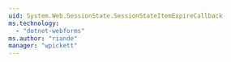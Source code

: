 ```yaml
---
uid: System.Web.SessionState.SessionStateItemExpireCallback
ms.technology: 
  - "dotnet-webforms"
ms.author: "riande"
manager: "wpickett"
---
```

